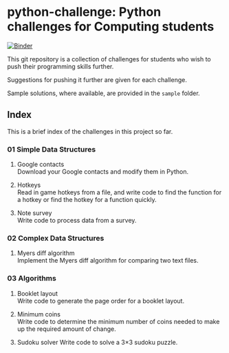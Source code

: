 # python-challenge: Python challenges for Computing students
[![Binder](https://mybinder.org/badge_logo.svg)](https://mybinder.org/v2/gh/ngjunsiang/python-challenge.git/master)

This git repository is a collection of challenges for students who wish to push
their programming skills further.

Suggestions for pushing it further are given for each challenge.

Sample solutions, where available, are provided in the `sample` folder.

## Index

This is a brief index of the challenges in this project so far.

### 01 Simple Data Structures

1. Google contacts  
   Download your Google contacts and modify them in Python.

2. Hotkeys  
   Read in game hotkeys from a file, and write code to find the function for
   a hotkey or find the hotkey for a function quickly.

3. Note survey  
   Write code to process data from a survey.

### 02 Complex Data Structures

1. Myers diff algorithm  
   Implement the Myers diff algorithm for comparing two text files.

### 03 Algorithms

1. Booklet layout  
   Write code to generate the page order for a booklet layout.

2. Minimum coins  
   Write code to determine the minimum number of coins needed to make up the
   required amount of change.

3. Sudoku solver
   Write code to solve a 3×3 sudoku puzzle.
